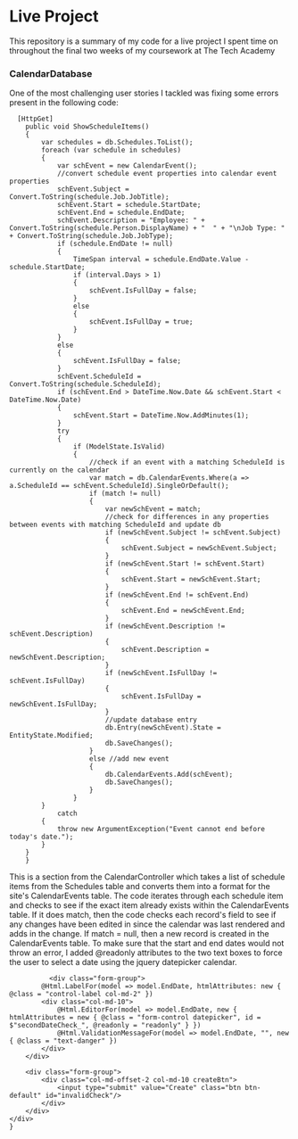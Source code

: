 # Live Project
This repository is a summary of my code for a live project I spent time on throughout the final two weeks of my coursework at The Tech Academy


### CalendarDatabase

One of the most challenging user stories I tackled was fixing some errors present in the following code:

      [HttpGet]
        public void ShowScheduleItems()
        {
            var schedules = db.Schedules.ToList();
            foreach (var schedule in schedules)
            {
                var schEvent = new CalendarEvent();
                //convert schedule event properties into calendar event properties
                schEvent.Subject = Convert.ToString(schedule.Job.JobTitle);
                schEvent.Start = schedule.StartDate;
                schEvent.End = schedule.EndDate;
                schEvent.Description = "Employee: " + Convert.ToString(schedule.Person.DisplayName) + "  " + "\nJob Type: " + Convert.ToString(schedule.Job.JobType);
                if (schedule.EndDate != null)
                {
                    TimeSpan interval = schedule.EndDate.Value - schedule.StartDate;
                    if (interval.Days > 1)
                    {
                        schEvent.IsFullDay = false;
                    }
                    else
                    {
                        schEvent.IsFullDay = true;
                    }
                }
                else
                {
                    schEvent.IsFullDay = false;
                }
                schEvent.ScheduleId = Convert.ToString(schedule.ScheduleId);
                if (schEvent.End > DateTime.Now.Date && schEvent.Start < DateTime.Now.Date)
                {
                    schEvent.Start = DateTime.Now.AddMinutes(1);
                }
                try
                {
                    if (ModelState.IsValid)
                    {
                        //check if an event with a matching ScheduleId is currently on the calendar
                        var match = db.CalendarEvents.Where(a => a.ScheduleId == schEvent.ScheduleId).SingleOrDefault();
                        if (match != null)
                        {
                            var newSchEvent = match;
                            //check for differences in any properties between events with matching ScheduleId and update db
                            if (newSchEvent.Subject != schEvent.Subject)
                            {
                                schEvent.Subject = newSchEvent.Subject;
                            }
                            if (newSchEvent.Start != schEvent.Start)
                            {
                                schEvent.Start = newSchEvent.Start;
                            }
                            if (newSchEvent.End != schEvent.End)
                            {
                                schEvent.End = newSchEvent.End;
                            }
                            if (newSchEvent.Description != schEvent.Description)
                            {
                                schEvent.Description = newSchEvent.Description;
                            }
                            if (newSchEvent.IsFullDay != schEvent.IsFullDay)
                            {
                                schEvent.IsFullDay = newSchEvent.IsFullDay;
                            }
                            //update database entry
                            db.Entry(newSchEvent).State = EntityState.Modified;
                            db.SaveChanges();
                        }
                        else //add new event
                        {
                            db.CalendarEvents.Add(schEvent);
                            db.SaveChanges();
                        }
                    }
            }
                catch
            {
                throw new ArgumentException("Event cannot end before today's date.");
            }
        }
        }
        
This is a section from the CalendarController which takes a list of schedule items from the Schedules table and converts them into a format for the site's CalendarEvents table. The code iterates through each schedule item and checks to see if the exact item already exists within the CalendarEvents table. If it does match, then the code checks each record's field to see if any changes have been edited in since the calendar was last rendered and adds in the change. If match = null, then a new record is created in the CalendarEvents table. To make sure that the start and end dates would not throw an error, I added @readonly attributes to the two text boxes to force the user to select a date using the jquery datepicker calendar. 

              <div class="form-group">
            @Html.LabelFor(model => model.EndDate, htmlAttributes: new { @class = "control-label col-md-2" })
            <div class="col-md-10">
                @Html.EditorFor(model => model.EndDate, new { htmlAttributes = new { @class = "form-control datepicker", id = $"secondDateCheck_", @readonly = "readonly" } })
                @Html.ValidationMessageFor(model => model.EndDate, "", new { @class = "text-danger" })
            </div>
        </div>

        <div class="form-group">
            <div class="col-md-offset-2 col-md-10 createBtn">
                <input type="submit" value="Create" class="btn btn-default" id="invalidCheck"/>
            </div>
        </div>
    </div>
    }
   

 
